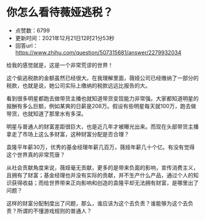 # 你怎么看待薇娅逃税？
- 点赞数：6799
- 更新时间：2021年12月21日12时21分53秒
- 回答url：https://www.zhihu.com/question/507315681/answer/2279932034
<body>
 <p data-pid="gN3uoJlI">给我的感觉就是，这是一个非常荒谬的世界！</p>
 <p data-pid="-OCu0Rm5">这个偷逃税款的金额虽然已经很大。在我理解里面，薇娅公司已经缴纳了一部分的税款，也就是说，她公司实际上缴纳的税款远远比报告的大。</p>
 <p data-pid="5kiAVbJO">看到很多明星都跑去做带货主播也就知道带货变现能力非常强。大家都知道明星的报酬有多么巨额，例如某爽的日薪是208万。假设有些明星每天就100万，跑去做带货，也就知道了那里水有多深。</p>
 <p data-pid="vmpZHYMp">明星与普通人的财富差距很巨大，也是近几年才被曝光出来。而现在头部带货主播拿走了市场上这么多财富，这种财富分配是否合理？</p>
 <p data-pid="YxuEvThh">袁隆平年薪30万，优秀的基金经理年薪几百万，薇娅年薪几十个亿。有没有觉得这个世界真的非常荒唐？</p>
 <p data-pid="6wSXVa2C">从社会贡献角度来说，薇娅毫无贡献，更多的是带来负面的影响，宣传消费主义，且拥有了财富；基金经理也并没有实际的贡献，并不生产什么产品，通过个人的知识获得收益；而给世界带来正向影响和创造的袁隆平却无法拥有财富，是哪里出了问题？</p>
 <p data-pid="mICiDyPx">这样的财富分配制度出了问题，那么，谁应该为这个去负责？谁能够为这个去负责？所谓的不懂游戏规则的普通人？</p>
 <p></p>
</body>